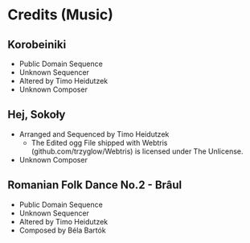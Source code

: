 # Credits (Music)

## Korobeiniki
- Public Domain Sequence
- Unknown Sequencer
- Altered by Timo Heidutzek
- Unknown Composer 

## Hej, Sokoły
- Arranged and Sequenced by Timo Heidutzek
    - The Edited ogg File shipped with Webtris (github.com/trzyglow/Webtris) is licensed under The Unlicense.
- Unknown Composer

## Romanian Folk Dance No.2 - Brâul
- Public Domain Sequence
- Unknown Sequencer
- Altered by Timo Heidutzek
- Composed by Béla Bartók